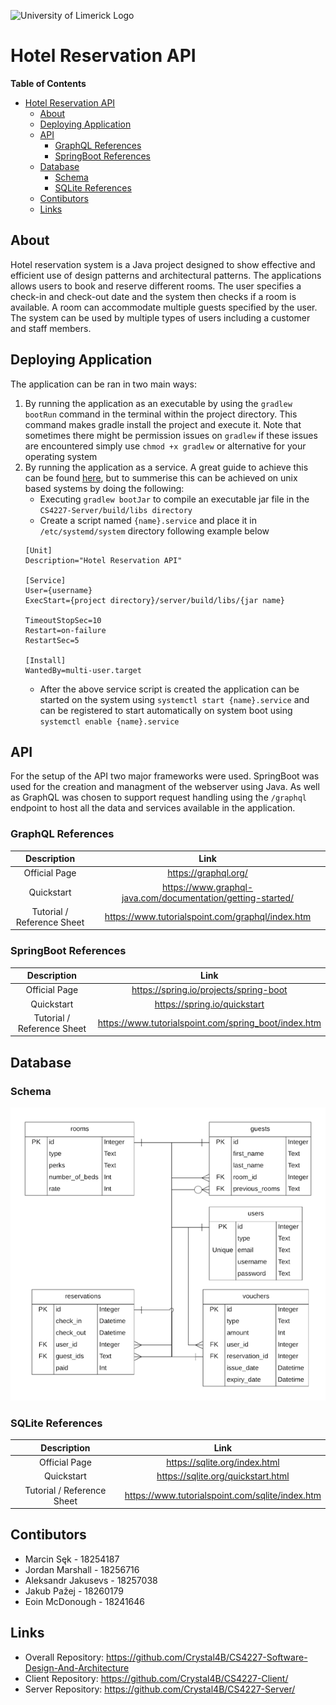 ![University of Limerick Logo](https://gamma1.ul.ie/LabStats/Images/Image-UniversityOfLimerick.png)
# Hotel Reservation API
**Table of Contents**
- [Hotel Reservation API](#Hotel-Reservation-API)
    - [About](#about)
	- [Deploying Application](#deploying-application)
	- [API](#api)
		- [GraphQL References](#graphql-references)
		- [SpringBoot References](#springboot-references)
	- [Database](#database)
		- [Schema](#schema)
		- [SQLite References](#sqlite-references)
    - [Contibutors](#contibutors)
	- [Links](#links)

## About
Hotel reservation system is a Java project designed to show effective and efficient use of design patterns and architectural patterns. The applications allows users to book and reserve different rooms. The user specifies a check-in and check-out date and the system then checks if a room is available. A room can accommodate multiple guests specified by the user. The system can be used by multiple types of users including a customer and staff members.

## Deploying Application
The application can be ran in two main ways:
1. By running the application as an executable by using the `gradlew bootRun` command in the terminal within the project directory. This command makes gradle install the project and execute it. Note that sometimes there might be permission issues on `gradlew` if these issues are encountered simply use `chmod +x gradlew` or alternative for your operating system
2. By running the application as a service. A great guide to achieve this can be found [here](https://docs.spring.io/spring-boot/docs/current/reference/html/deployment.html#deployment.installing), but to summerise this can be achieved on unix based systems by doing the following:
	- Executing `gradlew bootJar` to compile an executable jar file in the `CS4227-Server/build/libs directory`
	- Create a script named `{name}.service` and place it in `/etc/systemd/system` directory following example below
	```
	[Unit]
	Description="Hotel Reservation API"

	[Service]
	User={username}
	ExecStart={project directory}/server/build/libs/{jar name}

	TimeoutStopSec=10
	Restart=on-failure
	RestartSec=5

	[Install]
	WantedBy=multi-user.target
	```
	- After the above service script is created the application can be started on the system using `systemctl start {name}.service` and can be registered to start automatically on system boot using `systemctl enable {name}.service`

## API
For the setup of the API two major frameworks were used. SpringBoot was used for the creation and managment of the webserver using Java. As well as GraphQL was chosen to support request handling using the `/graphql` endpoint to host all the data and services available in the application.
### GraphQL References
| Description | Link |
| :-----: | :-----: |
| Official Page | https://graphql.org/ |
| Quickstart | https://www.graphql-java.com/documentation/getting-started/ |
| Tutorial / Reference Sheet | https://www.tutorialspoint.com/graphql/index.htm |
### SpringBoot References
| Description | Link |
| :-----: | :-----: |
| Official Page | https://spring.io/projects/spring-boot|
| Quickstart | https://spring.io/quickstart |
| Tutorial / Reference Sheet | https://www.tutorialspoint.com/spring_boot/index.htm |

## Database
### Schema
![Database schema for server](/server-schema.png)
### SQLite References
| Description | Link |
| :-----: | :-----: |
| Official Page | https://sqlite.org/index.html |
| Quickstart | https://sqlite.org/quickstart.html |
| Tutorial / Reference Sheet | https://www.tutorialspoint.com/sqlite/index.htm |

## Contibutors
- Marcin Sęk -            18254187         
- Jordan Marshall -       18256716    
- Aleksandr Jakusevs -    18257038  
- Jakub Pažej -           18260179         
- Eoin McDonough -        18241646      

## Links
- Overall Repository: https://github.com/Crystal4B/CS4227-Software-Design-And-Architecture
- Client Repository:  https://github.com/Crystal4B/CS4227-Client/
- Server Repository:  https://github.com/Crystal4B/CS4227-Server/
